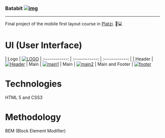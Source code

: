 ### Batabit [![img](https://i.postimg.cc/qM0SQLSb/Group-16.png "img")](http://https://i.postimg.cc/qM0SQLSb/Group-16.png "img")

------------
Final project of the mobile first layout course in [Platzi](http://https://platzi.com/cursos/mobile-first/ "Platzi"). 💚💻

# UI (User Interface)

| Logo  |  [![LOGO](https://i.postimg.cc/BnJ3LsJv/lOGO.png "LOGO")](httphttps://i.postimg.cc/BnJ3LsJv/lOGO.png:// "LOGO") 
| :------------: | :------------: | :------------: |
|  Header | [![Header](https://i.postimg.cc/Jh2C2kZy/1.png "Header")](http://https://i.postimg.cc/Jh2C2kZy/1.png "Header") 
|  Main | [![main1](https://i.postimg.cc/QMtrmb9G/2.png "main1")](http://https://i.postimg.cc/QMtrmb9G/2.png "main1")
| Main | [![main2](https://i.postimg.cc/hjQRWt12/3.png "main2")](http://https://i.postimg.cc/hjQRWt12/3.png "main2")
| Main and Footer |  [![footer](https://i.postimg.cc/NFhqgvNB/4.png "footer")](http://https://i.postimg.cc/NFhqgvNB/4.png "footer")

# Technologies
HTML 5 and  CSS3

# Methodology
BEM  (Block Element Modifier)

